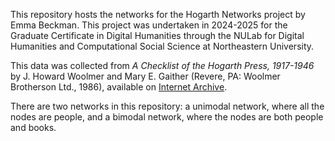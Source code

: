 This repository hosts the networks for the Hogarth Networks project by Emma Beckman. This project was undertaken in 2024-2025 for the Graduate Certificate in Digital Humanities through the NULab for Digital Humanities and Computational Social Science at Northeastern University. 

This data was collected from *A Checklist of the Hogarth Press, 1917-1946* by J. Howard Woolmer and Mary E. Gaither (Revere, PA: Woolmer Brotherson Ltd., 1986), available on [Internet Archive](https://archive.org/details/checklistofhogar0000wool/mode/2up). 

There are two networks in this repository: a unimodal network, where all the nodes are people, and a bimodal network, where the nodes are both people and books.
